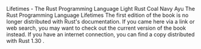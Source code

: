 Lifetimes - The Rust Programming Language
Light
Rust
Coal
Navy
Ayu
The Rust Programming Language
Lifetimes
The first edition of the book is no longer distributed with Rust's documentation.
If you came here via a link or web search, you may want to check out
the current
version of the book
instead.
If you have an internet connection, you can
find a copy distributed with
Rust
1.30
.